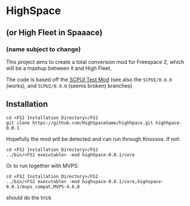 # HighSpace 

## (or High Fleet in Spaaace) 

### (name subject to change)

This project aims to create a total conversion mod for Freespace 2, which will be a mashup between it and High Fleet.

The code is based off the [SCPUI Test Mod](https://fsnebula.org/mod/SCPUI) (see also the `SCPUI/0.6.0` (works), and `SCPUI/0.9.0` (seems broken) branches)

## Installation

```
cd <FS2 Installation Directory>/FS2
git clone https://github.com/HighSpaceGame/highhpace.git highhpace-0.0.1
```

Hopefully the mod will be detected and can run through Knossos. If not:

```
cd <FS2 Installation Directory>/FS2
../bin/<FS2 executable> -mod highhpace-0.0.1/core
```

Or to run together with MVPS:

```
cd <FS2 Installation Directory>/FS2
../bin/<FS2 executable> -mod highspace-0.0.1/core,highspace-0.0.1/mvps_compat,MVPS-4.6.8
```

should do the trick